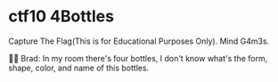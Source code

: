 
# ctf10 4Bottles
Capture The Flag(This is for Educational Purposes Only). Mind G4m3s.

🧑🏻 Brad: In my room there's four bottles,
      I don't know what's the form, shape, color,
      and name of this bottles.
